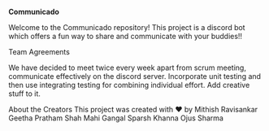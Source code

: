 **Communicado**

Welcome to the Communicado repository! This project is a discord bot which offers a fun way to share and communicate with your buddies!!

Team Agreements


We have decided to meet twice every week apart from scrum meeting, communicate effectively on the discord server. Incorporate unit testing and then use integrating testing for combining individual effort. Add creative stuff to it.

About the Creators
This project was created with ❤️ by 
Mithish Ravisankar Geetha
Pratham Shah
Mahi Gangal 
Sparsh Khanna 
Ojus Sharma
